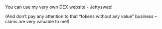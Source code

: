 You can use my very own DEX website - Jettyswap!

(And don’t pay any attention to that “tokens without any value” business – clams are very valuable to me!)
